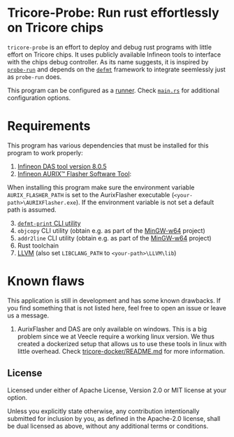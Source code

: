# Tricore-Probe: Run rust effortlessly on Tricore chips

`tricore-probe` is an effort to deploy and debug rust programs with little effort
on Tricore chips. It uses publicly available Infineon tools to interface with the
chips debug controller. As its name suggests, it is inspired by [`probe-run`](https://crates.io/crates/probe-run) and depends 
on the [`defmt`](https://defmt.ferrous-systems.com/) framework to integrate seemlessly just as `probe-run` does.

This program can be configured as a [runner](https://doc.rust-lang.org/cargo/reference/config.html#targettriplerunner). 
Check [`main.rs`](src/main.rs) for additional configuration options.

# Requirements

This program has various dependencies that must be installed for this program to 
work properly:
1. [Infineon DAS tool version 8.0.5](https://www.infineon.com/cms/en/product/promopages/das/)
2. [Infineon AURIX™ Flasher Software Tool](https://softwaretools.infineon.com/tools/com.ifx.tb.tool.aurixflashersoftwaretool): 

When installing this program make sure the environment variable `AURIX_FLASHER_PATH` is set
to the AurixFlasher executable (`<your-path>\AURIXFlasher.exe`). If the environment variable is not set 
a default path is assumed.

3. [`defmt-print` CLI utility](https://crates.io/crates/defmt-print)
4. `objcopy` CLI utility (obtain e.g. as part of the [MinGW-w64](https://www.mingw-w64.org/) project)
5. `addr2line` CLI utility (obtain e.g. as part of the [MinGW-w64](https://www.mingw-w64.org/) project)
6. Rust toolchain
7. [LLVM](https://github.com/llvm/llvm-project/releases) (also set `LIBCLANG_PATH` to `<your-path>\LLVM\lib`)

# Known flaws

This application is still in development and has some known drawbacks. If you 
find something that is not listed here, feel free to open an issue or leave us a
message.

1. AurixFlasher and DAS are only available on windows. This is a big problem since we at Veecle
require a working linux version. We thus created a dockerized setup that allows 
us to use these tools in linux with little overhead. Check [tricore-docker/README.md](tricore-docker/README.md)
for more information.


## License

Licensed under either of Apache License, Version 2.0 or MIT license at your option.

Unless you explicitly state otherwise, any contribution intentionally submitted for inclusion by you, as defined in the Apache-2.0 license, shall be dual licensed as above, without any additional terms or conditions.